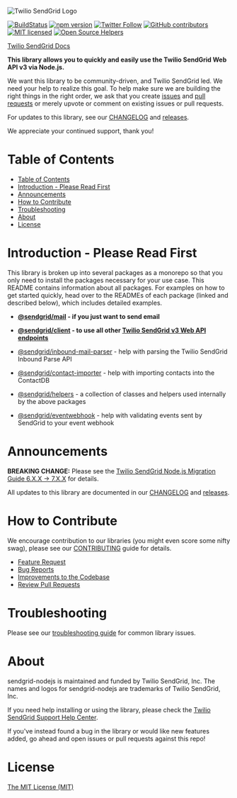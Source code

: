 ![Twilio SendGrid Logo](twilio_sendgrid_logo.png)

[![BuildStatus](https://travis-ci.com/sendgrid/sendgrid-nodejs.svg?branch=main)](https://travis-ci.com/sendgrid/sendgrid-nodejs)
[![npm version](https://badge.fury.io/js/%40sendgrid%2Fclient.svg)](https://www.npmjs.com/org/sendgrid)
[![Twitter Follow](https://img.shields.io/twitter/follow/sendgrid.svg?style=social&label=Follow)](https://twitter.com/sendgrid)
[![GitHub contributors](https://img.shields.io/github/contributors/sendgrid/sendgrid-nodejs.svg)](https://github.com/sendgrid/sendgrid-nodejs/graphs/contributors)
[![MIT licensed](https://img.shields.io/badge/license-MIT-blue.svg)](LICENSE)
[![Open Source Helpers](https://www.codetriage.com/sendgrid/sendgrid-nodejs/badges/users.svg)](https://www.codetriage.com/sendgrid/sendgrid-nodejs)

[Twilio SendGrid Docs](https://docs.sendgrid.com/)

**This library allows you to quickly and easily use the Twilio SendGrid Web API v3 via Node.js.**

We want this library to be community-driven, and Twilio SendGrid led. We need your help to realize this goal. To help make sure we are building the right things in the right order, we ask that you create [issues](https://github.com/sendgrid/sendgrid-nodejs/issues) and [pull requests](CONTRIBUTING.md) or merely upvote or comment on existing issues or pull requests.

For updates to this library, see our [CHANGELOG](CHANGELOG.md) and [releases](https://github.com/sendgrid/sendgrid-nodejs/releases).

We appreciate your continued support, thank you!

# Table of Contents

- [Table of Contents](#table-of-contents)
- [Introduction - Please Read First](#introduction---please-read-first)
- [Announcements](#announcements)
- [How to Contribute](#how-to-contribute)
- [Troubleshooting](#troubleshooting)
- [About](#about)
- [License](#license)

<a name="introduction"></a>
# Introduction - Please Read First

This library is broken up into several packages as a monorepo so that you only need to install the packages necessary for your use case. This README contains information about all packages. For examples on how to get started quickly, head over to the READMEs of each package (linked and described below), which includes detailed examples.

* **[@sendgrid/mail](packages/mail) - if you just want to send email**
* **[@sendgrid/client](packages/client) - to use all other [Twilio SendGrid v3 Web API endpoints](https://sendgrid.com/docs/api-reference/)**


* [@sendgrid/inbound-mail-parser](packages/inbound-mail-parser) - help with parsing the Twilio SendGrid Inbound Parse API
* [@sendgrid/contact-importer](packages/contact-importer) - help with importing contacts into the ContactDB
* [@sendgrid/helpers](packages/helpers) - a collection of classes and helpers used internally by the above packages
* [@sendgrid/eventwebhook](packages/eventwebhook) - help with validating events sent by SendGrid to your event webhook

<a name="announcements"></a>
# Announcements

**BREAKING CHANGE:** Please see the [Twilio SendGrid Node.js Migration Guide 6.X.X -> 7.X.X](docs/migration-guides/migrating-from-version-6-to-7.md) for details.

All updates to this library are documented in our [CHANGELOG](CHANGELOG.md) and [releases](https://github.com/sendgrid/sendgrid-nodejs/releases).

<a name="contribute"></a>
# How to Contribute

We encourage contribution to our libraries (you might even score some nifty swag), please see our [CONTRIBUTING](CONTRIBUTING.md) guide for details.

* [Feature Request](CONTRIBUTING.md#feature_request)
* [Bug Reports](CONTRIBUTING.md#submit_a_bug_report)
* [Improvements to the Codebase](CONTRIBUTING.md#improvements_to_the_codebase)
* [Review Pull Requests](CONTRIBUTING.md#code-reviews)

<a name="troubleshooting"></a>
# Troubleshooting

Please see our [troubleshooting guide](TROUBLESHOOTING.md) for common library issues.

<a name="about"></a>
# About

sendgrid-nodejs is maintained and funded by Twilio SendGrid, Inc. The names and logos for sendgrid-nodejs are trademarks of Twilio SendGrid, Inc.

If you need help installing or using the library, please check the [Twilio SendGrid Support Help Center](https://support.sendgrid.com).

If you've instead found a bug in the library or would like new features added, go ahead and open issues or pull requests against this repo!

<a name="license"></a>
# License
[The MIT License (MIT)](LICENSE)
